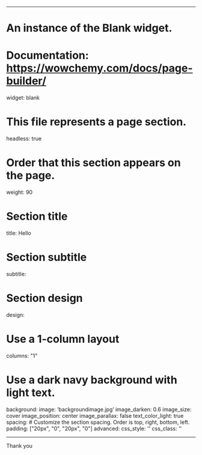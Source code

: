 
---
# An instance of the Blank widget.
# Documentation: https://wowchemy.com/docs/page-builder/
widget: blank

# This file represents a page section.
headless: true

# Order that this section appears on the page.
weight: 90

# Section title

title: Hello

# Section subtitle
subtitle:

# Section design
design:
  # Use a 1-column layout
  columns: "1"
  # Use a dark navy background with light text.
background:
  image: ‘backgroundimage.jpg’
  image_darken: 0.6 
  image_size: cover
  image_position: center
  image_parallax: false
  text_color_light: true
spacing:
    # Customize the section spacing. Order is top, right, bottom, left.
  padding: ["20px", "0", "20px", "0"]
advanced:
  css_style: ''
  css_class: ''
  
---
Thank you
